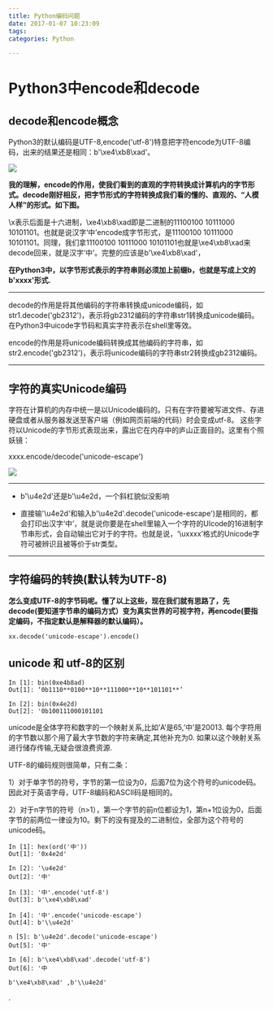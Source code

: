 ```yaml
---
title: Python编码问题
date: 2017-01-07 10:23:09
tags:
categories: Python

---
```


# Python3中encode和decode

## decode和encode概念

Python3的默认编码是UTF-8,encode('utf-8')特意把字符encode为UTF-8编码，出来的结果还是相同：b'\xe4\xb8\xad'。

![](http://s14.sinaimg.cn/mw690/0020jtpXzy6Sbx0ds3X9d)


**我的理解，encode的作用，使我们看到的直观的字符转换成计算机内的字节形式。decode刚好相反，把字节形式的字符转换成我们看的懂的、直观的、“人模人样”的形式。如下图。**

\x表示后面是十六进制，\xe4\xb8\xad即是二进制的11100100 10111000 10101101。也就是说汉字‘中’encode成字节形式，是11100100 10111000 10101101。同理，我们拿11100100 10111000 10101101也就是\xe4\xb8\xad来decode回来，就是汉字‘中’。完整的应该是b'\xe4\xb8\xad'，

**在Python3中，以字节形式表示的字符串则必须加上前缀b，也就是写成上文的b'xxxx'形式.**


-------

decode的作用是将其他编码的字符串转换成unicode编码，如str1.decode('gb2312')，表示将gb2312编码的字符串str1转换成unicode编码。在Python3中uicode字节码和真实字符表示在shell里等效。

encode的作用是将unicode编码转换成其他编码的字符串，如str2.encode('gb2312')，表示将unicode编码的字符串str2转换成gb2312编码。

------



## 字符的真实Unicode编码

字符在计算机的内存中统一是以Unicode编码的。只有在字符要被写进文件、存进硬盘或者从服务器发送至客户端（例如网页前端的代码）时会变成utf-8。
这些字符以Unicode的字节形式表现出来，露出它在内存中的庐山正面目的。这里有个照妖镜：

xxxx.encode/decode('unicode-escape')

![](http://s7.sinaimg.cn/mw690/0020jtpXzy6SbxebbT0a6)

-------
- b'\\u4e2d'还是b'\u4e2d，一个斜杠貌似没影响

- 直接输'\u4e2d'和输入b'\u4e2d'.decode('unicode-escape')是相同的，都会打印出汉字‘中’，就是说你要是在shell里输入一个字符的UIcode的16进制字节串形式，会自动输出它对于的字符。也就是说，‘\uxxxx’格式的Unicode字符可被辨识且被等价于str类型。
-------


## 字符编码的转换(默认转为UTF-8)


**怎么变成UTF-8的字节码呢。懂了以上这些，现在我们就有思路了，先decode(要知道字节串的编码方式）变为真实世界的可视字符，再encode(要指定编码，不指定默认是解释器的默认编码）。**

```
xx.decode('unicode-escape').encode()
```

## unicode 和 utf-8的区别

```
In [1]: bin(0xe4b8ad)
Out[1]: ‘0b1110**0100**10**111000**10**101101**’

In [2]: bin(0x4e2d)
Out[2]: '0b100111000101101
```

unicode是全体字符和数字的一个映射关系,比如’A’是65,’中’是20013.
每个字符用的字节数以那个用了最大字节数的字符来确定,其他补充为0.
如果以这个映射关系进行储存传输,无疑会很浪费资源.

UTF-8的编码规则很简单，只有二条：

1）对于单字节的符号，字节的第一位设为0，后面7位为这个符号的unicode码。因此对于英语字母，UTF-8编码和ASCII码是相同的。

2）对于n字节的符号（n>1），第一个字节的前n位都设为1，第n+1位设为0，后面字节的前两位一律设为10。剩下的没有提及的二进制位，全部为这个符号的unicode码。




```
In [1]: hex(ord('中'))
Out[1]: '0x4e2d'

In [2]: '\u4e2d'
Out[2]: '中'

In [3]: '中'.encode('utf-8')
Out[3]: b'\xe4\xb8\xad'

In [4]: '中'.encode('unicode-escape')
Out[4]: b'\\u4e2d'

n [5]: b'\u4e2d'.decode('unicode-escape')
Out[5]: '中'

In [6]: b'\xe4\xb8\xad'.decode('utf-8')
Out[6]: '中

b'\xe4\xb8\xad' ,b'\\u4e2d'

```



.
